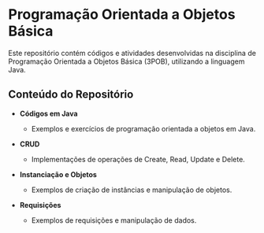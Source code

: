 # Programação Orientada a Objetos Básica

Este repositório contém códigos e atividades desenvolvidas na disciplina de Programação Orientada a Objetos Básica (3POB), utilizando a linguagem Java.

## Conteúdo do Repositório

- **Códigos em Java**
  - Exemplos e exercícios de programação orientada a objetos em Java.
  
- **CRUD**
  - Implementações de operações de Create, Read, Update e Delete.
  
- **Instanciação e Objetos**
  - Exemplos de criação de instâncias e manipulação de objetos.
  
- **Requisições**
  - Exemplos de requisições e manipulação de dados.
